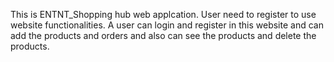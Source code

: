 This is ENTNT_Shopping hub web applcation.
User need to register to use website functionalities.
A user can login and register in this website and can add the products and orders and also can see the products and delete the products.
